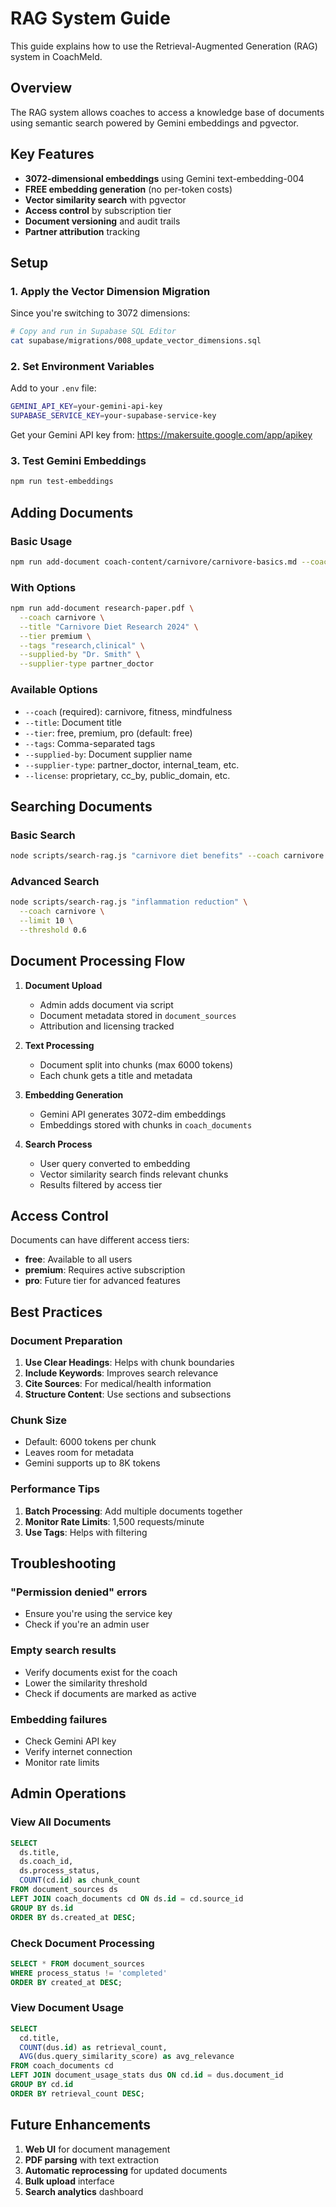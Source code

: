 # RAG System Guide

This guide explains how to use the Retrieval-Augmented Generation (RAG) system in CoachMeld.

## Overview

The RAG system allows coaches to access a knowledge base of documents using semantic search powered by Gemini embeddings and pgvector.

## Key Features

- **3072-dimensional embeddings** using Gemini text-embedding-004
- **FREE embedding generation** (no per-token costs)
- **Vector similarity search** with pgvector
- **Access control** by subscription tier
- **Document versioning** and audit trails
- **Partner attribution** tracking

## Setup

### 1. Apply the Vector Dimension Migration

Since you're switching to 3072 dimensions:

```bash
# Copy and run in Supabase SQL Editor
cat supabase/migrations/008_update_vector_dimensions.sql
```

### 2. Set Environment Variables

Add to your `.env` file:

```bash
GEMINI_API_KEY=your-gemini-api-key
SUPABASE_SERVICE_KEY=your-supabase-service-key
```

Get your Gemini API key from: https://makersuite.google.com/app/apikey

### 3. Test Gemini Embeddings

```bash
npm run test-embeddings
```

## Adding Documents

### Basic Usage

```bash
npm run add-document coach-content/carnivore/carnivore-basics.md --coach carnivore
```

### With Options

```bash
npm run add-document research-paper.pdf \
  --coach carnivore \
  --title "Carnivore Diet Research 2024" \
  --tier premium \
  --tags "research,clinical" \
  --supplied-by "Dr. Smith" \
  --supplier-type partner_doctor
```

### Available Options

- `--coach` (required): carnivore, fitness, mindfulness
- `--title`: Document title
- `--tier`: free, premium, pro (default: free)
- `--tags`: Comma-separated tags
- `--supplied-by`: Document supplier name
- `--supplier-type`: partner_doctor, internal_team, etc.
- `--license`: proprietary, cc_by, public_domain, etc.

## Searching Documents

### Basic Search

```bash
node scripts/search-rag.js "carnivore diet benefits" --coach carnivore
```

### Advanced Search

```bash
node scripts/search-rag.js "inflammation reduction" \
  --coach carnivore \
  --limit 10 \
  --threshold 0.6
```

## Document Processing Flow

1. **Document Upload**
   - Admin adds document via script
   - Document metadata stored in `document_sources`
   - Attribution and licensing tracked

2. **Text Processing**
   - Document split into chunks (max 6000 tokens)
   - Each chunk gets a title and metadata

3. **Embedding Generation**
   - Gemini API generates 3072-dim embeddings
   - Embeddings stored with chunks in `coach_documents`

4. **Search Process**
   - User query converted to embedding
   - Vector similarity search finds relevant chunks
   - Results filtered by access tier

## Access Control

Documents can have different access tiers:

- **free**: Available to all users
- **premium**: Requires active subscription
- **pro**: Future tier for advanced features

## Best Practices

### Document Preparation

1. **Use Clear Headings**: Helps with chunk boundaries
2. **Include Keywords**: Improves search relevance
3. **Cite Sources**: For medical/health information
4. **Structure Content**: Use sections and subsections

### Chunk Size

- Default: 6000 tokens per chunk
- Leaves room for metadata
- Gemini supports up to 8K tokens

### Performance Tips

1. **Batch Processing**: Add multiple documents together
2. **Monitor Rate Limits**: 1,500 requests/minute
3. **Use Tags**: Helps with filtering

## Troubleshooting

### "Permission denied" errors
- Ensure you're using the service key
- Check if you're an admin user

### Empty search results
- Verify documents exist for the coach
- Lower the similarity threshold
- Check if documents are marked as active

### Embedding failures
- Check Gemini API key
- Verify internet connection
- Monitor rate limits

## Admin Operations

### View All Documents

```sql
SELECT 
  ds.title,
  ds.coach_id,
  ds.process_status,
  COUNT(cd.id) as chunk_count
FROM document_sources ds
LEFT JOIN coach_documents cd ON ds.id = cd.source_id
GROUP BY ds.id
ORDER BY ds.created_at DESC;
```

### Check Document Processing

```sql
SELECT * FROM document_sources 
WHERE process_status != 'completed'
ORDER BY created_at DESC;
```

### View Document Usage

```sql
SELECT 
  cd.title,
  COUNT(dus.id) as retrieval_count,
  AVG(dus.query_similarity_score) as avg_relevance
FROM coach_documents cd
LEFT JOIN document_usage_stats dus ON cd.id = dus.document_id
GROUP BY cd.id
ORDER BY retrieval_count DESC;
```

## Future Enhancements

1. **Web UI** for document management
2. **PDF parsing** with text extraction
3. **Automatic reprocessing** for updated documents
4. **Bulk upload** interface
5. **Search analytics** dashboard